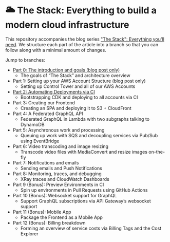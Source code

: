# 🌥️ The Stack: Everything to build a modern cloud infrastructure

This repository accompanies the blog series ["The Stack": Everything you'll need](https://codetalk.io/posts/2023-01-29-the-stack.html). We structure each part of the article into a branch so that you can follow along with a minimal amount of changes.

Jump to branches:
- [Part 0: The introduction and goals (blog post only)](https://codetalk.io/posts/2023-01-29-the-stack.html)
  - The goals of “The Stack” and architecture overview
- Part 1: Setting up your AWS Account Structure (blog post only)
  - Setting up Control Tower and all of our AWS Accounts
- [Part 2: Automating Deployments via CI](https://github.com/codetalkio/the-stack/tree/part-2-automatic-deployments)
  - Bootstrapping CDK and deploying to all accounts via CI
- Part 3: Creating our Frontend
  - Creating an SPA and deploying it to S3 + CloudFront
- Part 4: A Federated GraphQL API
  - Federated GraphQL in Lambda with two subgraphs talking to DynamoDB
- Part 5: Asynchronous work and processing
  - Queuing up work with SQS and decoupling services via Pub/Sub using EventBridge
- Part 6: Video transcoding and image resizing
  - Transcode video files with MediaConvert and resize images on-the-fly
- Part 7: Notifications and emails
  - Sending emails and Push Notifications
- Part 8: Monitoring, traces, and debugging
  - XRay traces and CloudWatch Dashboards
- Part 9 (Bonus): Preview Environments in CI
  - Spin up environments in Pull Requests using GitHub Actions
- Part 10 (Bonus): Websocket support for GraphQL
  - Support GraphQL subscriptions via API Gateway’s websocket support
- Part 11 (Bonus): Mobile App
  - Package the Frontend as a Mobile App
- Part 12 (Bonus): Billing breakdown
  - Forming an overview of service costs via Billing Tags and the Cost Explorer
